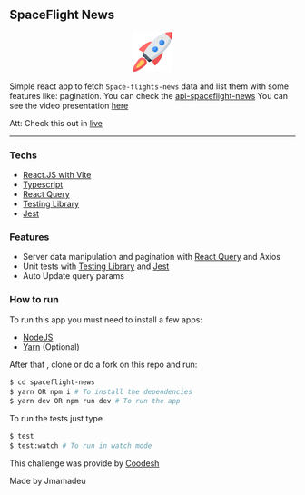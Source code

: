 ## SpaceFlight News

<p align="center">
<img src="/src/assets/rocket.png" width=70 height=70 />
</p>

Simple react app to fetch `Space-flights-news` data and list them with some features like: pagination. You can check the [api-spaceflight-news](https://api.spaceflightnewsapi.net/v3/documentation)
You can see the video presentation [here](https://youtu.be/brkX3CntMdE)

Att: Check this out in [live]()

<hr>

### Techs 
- [React.JS with Vite](https://vitejs.dev/)
- [Typescript](https://www.typescriptlang.org/)
- [React Query](https://react-query.tanstack.com/)
- [Testing Library](https://testing-library.com/docs/react-testing-library/setup)
- [Jest](https://jestjs.io/)

### Features

- Server data manipulation and pagination with [React Query](https://react-query.tanstack.com/) and Axios
- Unit tests with [Testing Library](https://testing-library.com/) and [Jest](https://jestjs.io/)
- Auto Update query params

### How to run

To run this app you must need to install a few apps:

- [NodeJS](https://nodejs.org/en/)
- [Yarn](https://yarnpkg.com/) (Optional)

After that , clone or do a fork on this repo and run:

```bash 
$ cd spaceflight-news
$ yarn OR npm i # To install the dependencies
$ yarn dev OR npm run dev # To run the app
```

To run the tests just type
```bash
$ test 
$ test:watch # To run in watch mode
```

This challenge was provide by [Coodesh](https://coodesh.com/) 


Made by Jmamadeu 
